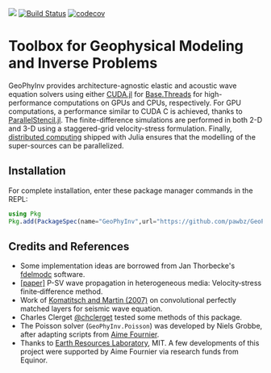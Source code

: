 [![](https://img.shields.io/badge/docs-dev-blue.svg)](https://pawbz.github.io/GeoPhyInv.jl/dev)
[![Build Status](https://travis-ci.org/pawbz/GeoPhyInv.jl.svg?branch=master)](https://travis-ci.org/pawbz/GeoPhyInv.jl)
[![codecov](https://codecov.io/gh/pawbz/GeoPhyInv.jl/branch/master/graph/badge.svg)](https://codecov.io/gh/pawbz/GeoPhyInv.jl)
# Toolbox for Geophysical Modeling and Inverse Problems

GeoPhyInv provides architecture-agnostic elastic and acoustic wave equation solvers using either [CUDA.jl](https://github.com/JuliaGPU/CUDA.jl) for [Base.Threads](https://docs.julialang.org/en/v1/base/multi-threading/) for high-performance computations on GPUs and CPUs, respectively.  For GPU computations, a performance similar to CUDA C is achieved, thanks to 
[ParallelStencil.jl](https://github.com/omlins/ParallelStencil.jl).
The finite-difference simulations are performed in both 2-D and 3-D
using a staggered-grid velocity-stress formulation.
Finally, [distributed computing](https://docs.julialang.org/en/v1/manual/distributed-computing/) shipped with Julia ensures that the modelling of the super-sources can be parallelized.

## Installation
For complete installation, enter these package manager commands in the REPL:
```julia
using Pkg
Pkg.add(PackageSpec(name="GeoPhyInv",url="https://github.com/pawbz/GeoPhyInv.jl.git"))
```

## Credits and References
* Some implementation ideas are borrowed from Jan Thorbecke's [fdelmodc](https://janth.home.xs4all.nl/Software/Software.html) software.
* [[paper]](https://library.seg.org/doi/abs/10.1190/1.1442147) P-SV wave propagation in heterogeneous media: Velocity‐stress finite‐difference method.
* Work of [Komatitsch and Martin (2007)](https://www.researchgate.net/publication/47503800_An_unsplit_convolutional_Perfectly_Matched_Layer_improved_at_grazing_incidence_for_the_seismic_wave_equation) on convolutional perfectly matched layers for seismic wave equation.
* Charles Clerget [@chclerget](https://github.com/chclerget) tested some methods of this package.
* The Poisson solver (`GeoPhyInv.Poisson`) was developed by Niels Grobbe, after adapting scripts from [Aime Fournier](https://erlweb.mit.edu/users/aimemitedu).
* Thanks to [Earth Resources Laboratory](https://erlweb.mit.edu), MIT. A few developments of this project were supported by Aime Fournier via research funds from Equinor.
